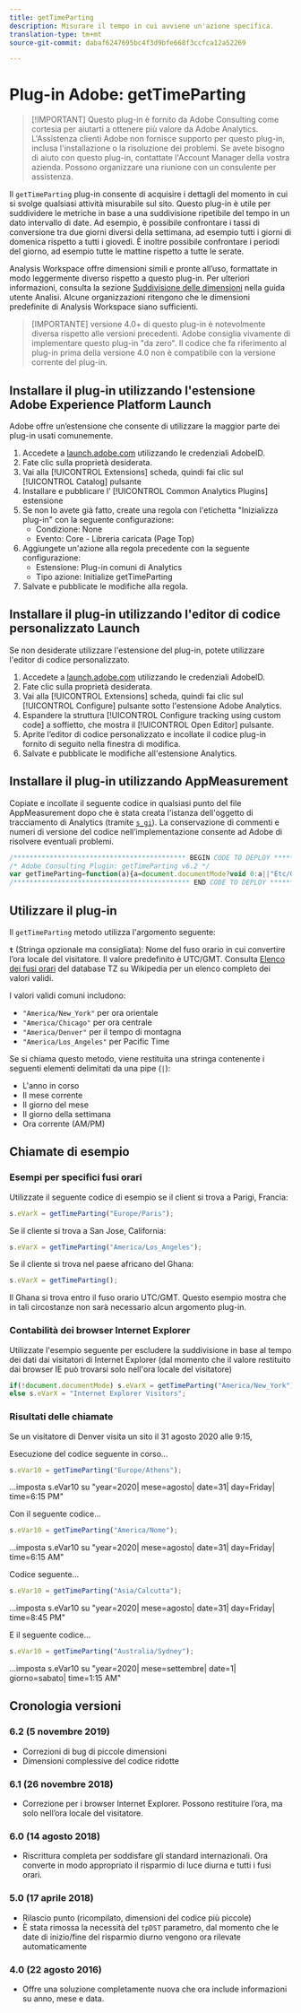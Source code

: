 ```yaml
---
title: getTimeParting
description: Misurare il tempo in cui avviene un'azione specifica.
translation-type: tm+mt
source-git-commit: dabaf6247695bc4f3d9bfe668f3ccfca12a52269

---
```



# Plug-in Adobe: getTimeParting

>[!IMPORTANT] Questo plug-in è fornito da Adobe Consulting come cortesia per aiutarti a ottenere più valore da Adobe Analytics. L&#39;Assistenza clienti Adobe non fornisce supporto per questo plug-in, inclusa l&#39;installazione o la risoluzione dei problemi. Se avete bisogno di aiuto con questo plug-in, contattate l&#39;Account Manager della vostra azienda. Possono organizzare una riunione con un consulente per assistenza.

Il `getTimeParting` plug-in consente di acquisire i dettagli del momento in cui si svolge qualsiasi attività misurabile sul sito. Questo plug-in è utile per suddividere le metriche in base a una suddivisione ripetibile del tempo in un dato intervallo di date. Ad esempio, è possibile confrontare i tassi di conversione tra due giorni diversi della settimana, ad esempio tutti i giorni di domenica rispetto a tutti i giovedì. È inoltre possibile confrontare i periodi del giorno, ad esempio tutte le mattine rispetto a tutte le serate.

Analysis Workspace offre dimensioni simili e pronte all’uso, formattate in modo leggermente diverso rispetto a questo plug-in. Per ulteriori informazioni, consulta la sezione [Suddivisione delle dimensioni](/help/analyze/analysis-workspace/components/dimensions/time-parting-dimensions.md) nella guida utente Analisi. Alcune organizzazioni ritengono che le dimensioni predefinite di Analysis Workspace siano sufficienti.

>[IMPORTANTE] versione 4.0+ di questo plug-in è notevolmente diversa rispetto alle versioni precedenti. Adobe consiglia vivamente di implementare questo plug-in &quot;da zero&quot;. Il codice che fa riferimento al plug-in prima della versione 4.0 non è compatibile con la versione corrente del plug-in.

## Installare il plug-in utilizzando l&#39;estensione Adobe Experience Platform Launch

Adobe offre un’estensione che consente di utilizzare la maggior parte dei plug-in usati comunemente.

1. Accedete a [launch.adobe.com](https://launch.adobe.com) utilizzando le credenziali AdobeID.
1. Fate clic sulla proprietà desiderata.
1. Vai alla [!UICONTROL Extensions] scheda, quindi fai clic sul [!UICONTROL Catalog] pulsante
1. Installare e pubblicare l’ [!UICONTROL Common Analytics Plugins] estensione
1. Se non lo avete già fatto, create una regola con l&#39;etichetta &quot;Inizializza plug-in&quot; con la seguente configurazione:
   * Condizione: None
   * Evento: Core - Libreria caricata (Page Top)
1. Aggiungete un&#39;azione alla regola precedente con la seguente configurazione:
   * Estensione: Plug-in comuni di Analytics
   * Tipo azione: Initialize getTimeParting
1. Salvate e pubblicate le modifiche alla regola.

## Installare il plug-in utilizzando l&#39;editor di codice personalizzato Launch

Se non desiderate utilizzare l&#39;estensione del plug-in, potete utilizzare l&#39;editor di codice personalizzato.

1. Accedete a [launch.adobe.com](https://launch.adobe.com) utilizzando le credenziali AdobeID.
1. Fate clic sulla proprietà desiderata.
1. Vai alla [!UICONTROL Extensions] scheda, quindi fai clic sul [!UICONTROL Configure] pulsante sotto l&#39;estensione Adobe Analytics.
1. Espandere la struttura [!UICONTROL Configure tracking using custom code] a soffietto, che mostra il [!UICONTROL Open Editor] pulsante.
1. Aprite l’editor di codice personalizzato e incollate il codice plug-in fornito di seguito nella finestra di modifica.
1. Salvate e pubblicate le modifiche all&#39;estensione Analytics.

## Installare il plug-in utilizzando AppMeasurement

Copiate e incollate il seguente codice in qualsiasi punto del file AppMeasurement dopo che è stata creata l&#39;istanza dell&#39;oggetto di tracciamento di Analytics (tramite [`s_gi`](../functions/s-gi.md)). La conservazione di commenti e numeri di versione del codice nell’implementazione consente ad Adobe di risolvere eventuali problemi.

```js
/******************************************* BEGIN CODE TO DEPLOY *******************************************/
/* Adobe Consulting Plugin: getTimeParting v6.2 */
var getTimeParting=function(a){a=document.documentMode?void 0:a||"Etc/GMT";a=(new Date).toLocaleDateString("en-US",{timeZone:a, minute:"numeric",hour:"numeric",weekday:"long",day:"numeric",year:"numeric",month:"long"});a=/([a-zA-Z]+).*?([a-zA-Z]+).*?([0-9]+).*?([0-9]+)(.*?)([0-9])(.*)/.exec(a);return"year="+a[4]+" | month="+a[2]+" | date="+a[3]+" | day="+a[1]+" | time="+(a[6]+a[7])};
/******************************************** END CODE TO DEPLOY ********************************************/
```

## Utilizzare il plug-in

Il `getTimeParting` metodo utilizza l&#39;argomento seguente:

**`t`** (Stringa opzionale ma consigliata): Nome del fuso orario in cui convertire l’ora locale del visitatore.  Il valore predefinito è UTC/GMT. Consulta [Elenco dei fusi orari](https://en.wikipedia.org/wiki/List_of_tz_database_time_zones) del database TZ su Wikipedia per un elenco completo dei valori validi.

I valori validi comuni includono:

* `"America/New_York"` per ora orientale
* `"America/Chicago"` per ora centrale
* `"America/Denver"` per il tempo di montagna
* `"America/Los_Angeles"` per Pacific Time

Se si chiama questo metodo, viene restituita una stringa contenente i seguenti elementi delimitati da una pipe (`|`):

* L&#39;anno in corso
* Il mese corrente
* Il giorno del mese
* Il giorno della settimana
* Ora corrente (AM/PM)

## Chiamate di esempio

### Esempi per specifici fusi orari

Utilizzate il seguente codice di esempio se il client si trova a Parigi, Francia:

```js
s.eVarX = getTimeParting("Europe/Paris");
```

Se il cliente si trova a San Jose, California:

```js
s.eVarX = getTimeParting("America/Los_Angeles");
```

Se il cliente si trova nel paese africano del Ghana:

```js
s.eVarX = getTimeParting();
```

Il Ghana si trova entro il fuso orario UTC/GMT.  Questo esempio mostra che in tali circostanze non sarà necessario alcun argomento plug-in.

### Contabilità dei browser Internet Explorer

Utilizzate l&#39;esempio seguente per escludere la suddivisione in base al tempo dei dati dai visitatori di Internet Explorer (dal momento che il valore restituito dai browser IE può trovarsi solo nell&#39;ora locale del visitatore)

```js
if(!document.documentMode) s.eVarX = getTimeParting("America/New_York");
else s.eVarX = "Internet Explorer Visitors";
```

### Risultati delle chiamate

Se un visitatore di Denver visita un sito il 31 agosto 2020 alle 9:15,

Esecuzione del codice seguente in corso...

```js
s.eVar10 = getTimeParting("Europe/Athens");
```

...imposta s.eVar10 su &quot;year=2020| mese=agosto| date=31| day=Friday| time=6:15 PM&quot;

Con il seguente codice...

```js
s.eVar10 = getTimeParting("America/Nome");
```

...imposta s.eVar10 su &quot;year=2020| mese=agosto| date=31| day=Friday| time=6:15 AM&quot;

Codice seguente...

```js
s.eVar10 = getTimeParting("Asia/Calcutta");
```

...imposta s.eVar10 su &quot;year=2020| mese=agosto| date=31| day=Friday| time=8:45 PM&quot;

E il seguente codice...

```js
s.eVar10 = getTimeParting("Australia/Sydney");
```

...imposta s.eVar10 su &quot;year=2020| mese=settembre| date=1| giorno=sabato| time=1:15 AM&quot;

## Cronologia versioni

### 6.2 (5 novembre 2019)

* Correzioni di bug di piccole dimensioni
* Dimensioni complessive del codice ridotte

### 6.1 (26 novembre 2018)

* Correzione per i browser Internet Explorer. Possono restituire l’ora, ma solo nell’ora locale del visitatore.

### 6.0 (14 agosto 2018)

* Riscrittura completa per soddisfare gli standard internazionali. Ora converte in modo appropriato il risparmio di luce diurna e tutti i fusi orari.

### 5.0 (17 aprile 2018)

* Rilascio punto (ricompilato, dimensioni del codice più piccole)
* È stata rimossa la necessità del `tpDST` parametro, dal momento che le date di inizio/fine del risparmio diurno vengono ora rilevate automaticamente

### 4.0 (22 agosto 2016)

* Offre una soluzione completamente nuova che ora include informazioni su anno, mese e data.
